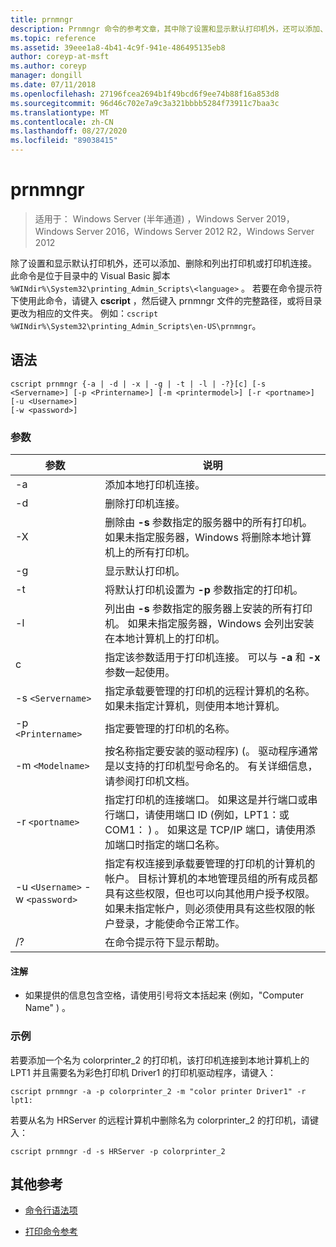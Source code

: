 ```yaml
---
title: prnmngr
description: Prnmngr 命令的参考文章，其中除了设置和显示默认打印机外，还可以添加、删除和列出打印机或打印机连接。
ms.topic: reference
ms.assetid: 39eee1a8-4b41-4c9f-941e-486495135eb8
author: coreyp-at-msft
ms.author: coreyp
manager: dongill
ms.date: 07/11/2018
ms.openlocfilehash: 27196fcea2694b1f49bcd6f9ee74b88f16a853d8
ms.sourcegitcommit: 96d46c702e7a9c3a321bbbb5284f73911c7baa3c
ms.translationtype: MT
ms.contentlocale: zh-CN
ms.lasthandoff: 08/27/2020
ms.locfileid: "89038415"
---
```

# <a name="prnmngr"></a>prnmngr

> 适用于： Windows Server (半年通道) ，Windows Server 2019，Windows Server 2016，Windows Server 2012 R2，Windows Server 2012

除了设置和显示默认打印机外，还可以添加、删除和列出打印机或打印机连接。 此命令是位于目录中的 Visual Basic 脚本 `%WINdir%\System32\printing_Admin_Scripts\<language>` 。 若要在命令提示符下使用此命令，请键入 **cscript** ，然后键入 prnmngr 文件的完整路径，或将目录更改为相应的文件夹。 例如：`cscript %WINdir%\System32\printing_Admin_Scripts\en-US\prnmngr`。

## <a name="syntax"></a>语法

```
cscript prnmngr {-a | -d | -x | -g | -t | -l | -?}[c] [-s <Servername>] [-p <Printername>] [-m <printermodel>] [-r <portname>] [-u <Username>]
[-w <password>]
```

### <a name="parameters"></a>参数

| 参数 | 说明 |
|--|--|
| -a | 添加本地打印机连接。 |
| -d | 删除打印机连接。 |
| -X | 删除由 **-s** 参数指定的服务器中的所有打印机。 如果未指定服务器，Windows 将删除本地计算机上的所有打印机。 |
| -g | 显示默认打印机。 |
| -t | 将默认打印机设置为 **-p** 参数指定的打印机。 |
| -l | 列出由 **-s** 参数指定的服务器上安装的所有打印机。 如果未指定服务器，Windows 会列出安装在本地计算机上的打印机。 |
| c | 指定该参数适用于打印机连接。 可以与 **-a** 和 **-x** 参数一起使用。 |
| -s `<Servername>` | 指定承载要管理的打印机的远程计算机的名称。 如果未指定计算机，则使用本地计算机。 |
| -p `<Printername>` | 指定要管理的打印机的名称。 |
| -m `<Modelname>` | 按名称指定要安装的驱动程序)  (。 驱动程序通常是以支持的打印机型号命名的。 有关详细信息，请参阅打印机文档。 |
| -r `<portname>` | 指定打印机的连接端口。 如果这是并行端口或串行端口，请使用端口 ID (例如，LPT1：或 COM1： ) 。 如果这是 TCP/IP 端口，请使用添加端口时指定的端口名称。 |
| -u `<Username>` -w `<password>` | 指定有权连接到承载要管理的打印机的计算机的帐户。 目标计算机的本地管理员组的所有成员都具有这些权限，但也可以向其他用户授予权限。 如果未指定帐户，则必须使用具有这些权限的帐户登录，才能使命令正常工作。 |
| /? | 在命令提示符下显示帮助。 |

#### <a name="remarks"></a>注解

- 如果提供的信息包含空格，请使用引号将文本括起来 (例如，"Computer Name" ) 。

### <a name="examples"></a>示例

若要添加一个名为 colorprinter_2 的打印机，该打印机连接到本地计算机上的 LPT1 并且需要名为彩色打印机 Driver1 的打印机驱动程序，请键入：

```
cscript prnmngr -a -p colorprinter_2 -m "color printer Driver1" -r lpt1:
```

若要从名为 HRServer 的远程计算机中删除名为 colorprinter_2 的打印机，请键入：

```
cscript prnmngr -d -s HRServer -p colorprinter_2
```

## <a name="additional-references"></a>其他参考

- [命令行语法项](command-line-syntax-key.md)

- [打印命令参考](print-command-reference.md)
